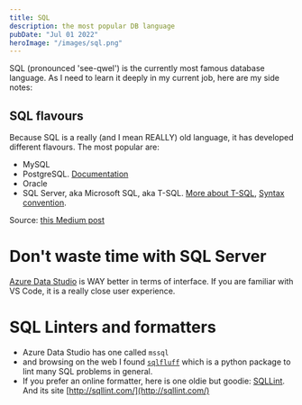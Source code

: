 ```yaml
---
title: SQL
description: the most popular DB language
pubDate: "Jul 01 2022"
heroImage: "/images/sql.png"
---
```


SQL (pronounced 'see-qwel') is the currently most famous database language. As I need to learn it deeply in my current job, here are my side notes:

## SQL flavours

Because SQL is a really (and I mean REALLY) old language, it has developed different flavours. The most popular are:

- MySQL
- PostgreSQL. [Documentation](https://www.postgresql.org/docs/current/index.html)
- Oracle
- SQL Server, aka Microsoft SQL, aka T-SQL. [More about T-SQL](https://database.guide/what-is-t-sql/), [Syntax convention](https://learn.microsoft.com/en-us/sql/t-sql/language-elements/transact-sql-syntax-conventions-transact-sql?view=sql-server-ver16).

Source: [this Medium post](https://towardsdatascience.com/the-many-flavours-of-sql-7b7da5d56c1e)

# Don't waste time with SQL Server

[Azure Data Studio](https://github.com/microsoft/azuredatastudio) is WAY better in terms of interface. If you are familiar with VS Code, it is a really close user experience.

# SQL Linters and formatters

- Azure Data Studio has one called `mssql`
- and browsing on the web I found [`sqlfluff`](https://docs.sqlfluff.com/en/stable/) which is a python package to lint many SQL problems in general.
- If you prefer an online formatter, here is one oldie but goodie: [SQLLint](https://github.com/mikoskinen/SQLLint). And its site [http://sqllint.com/](http://sqllint.com/)
